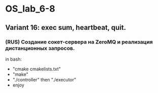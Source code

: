 # OS_lab_6-8
## Variant 16: exec sum, heartbeat, quit.
### (RUS) Создание сокет-сервера на ZeroMQ и реализация дистанционных запросов.
in bash:
- "cmake cmakelists.txt"
- "make"
- "./controller" then "./executor"
- enjoy
